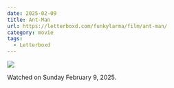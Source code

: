 ```yaml
---
date: 2025-02-09
title: Ant-Man
url: https://letterboxd.com/funkylarma/film/ant-man/
category: movie
tags:
  - Letterboxd
---
```


![](https://a.ltrbxd.com/resized/film-poster/8/3/5/5/7/83557-ant-man-0-600-0-900-crop.jpg?v=17265166a5)

Watched on Sunday February 9, 2025.
